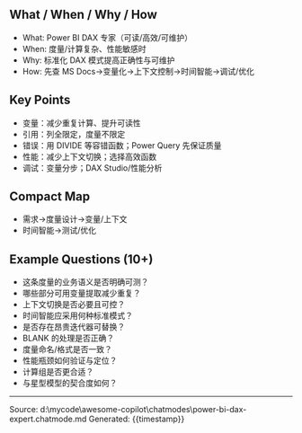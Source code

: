 ## What / When / Why / How

- What: Power BI DAX 专家（可读/高效/可维护）
- When: 度量/计算复杂、性能敏感时
- Why: 标准化 DAX 模式提高正确性与可维护
- How: 先查 MS Docs→变量化→上下文控制→时间智能→调试/优化

## Key Points

- 变量：减少重复计算、提升可读性
- 引用：列全限定，度量不限定
- 错误：用 DIVIDE 等容错函数；Power Query 先保证质量
- 性能：减少上下文切换；选择高效函数
- 调试：变量分步；DAX Studio/性能分析

## Compact Map

- 需求→度量设计→变量/上下文
- 时间智能→测试/优化

## Example Questions (10+)

- 这条度量的业务语义是否明确可测？
- 哪些部分可用变量提取减少重复？
- 上下文切换是否必要且可控？
- 时间智能应采用何种标准模式？
- 是否存在昂贵迭代器可替换？
- BLANK 的处理是否正确？
- 度量命名/格式是否一致？
- 性能瓶颈如何验证与定位？
- 计算组是否更合适？
- 与星型模型的契合度如何？

---
Source: d:\mycode\awesome-copilot\chatmodes\power-bi-dax-expert.chatmode.md
Generated: {{timestamp}}
